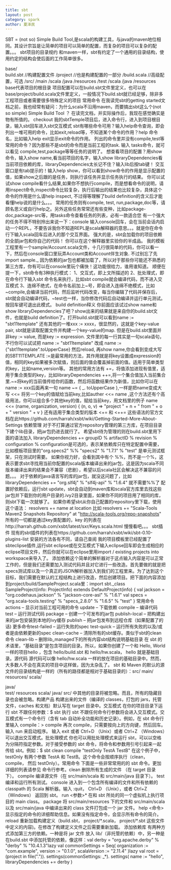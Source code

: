 ```yaml
---
title: sbt
layout: post
category: spark
author: 夏泽民
---
```

SBT = (not so) Simple Build Tool,是scala的构建工具，与java的maven地位相同。其设计宗旨是让简单的项目可以简单的配置，而复杂的项目可以复杂的配置。。。
sbt项目的目录规约
和maven一样，sbt有约定了一个通用的目录结构，使用约定的结构会使后面的工作简单很多。
<!-- more -->
base/  
build.sbt              //构建配置文件
/project                 //也是构建配置的一部分
/build.scala                         //高级配置，可选
/src/
/main
/scala
/java
/resources
/test
/scala
/java
/resources
base代表项目的根目录
项目配置可以在build.sbt文件里定义，也可以在base/project/build.scala文件里定义，一般情况下build.sbt就已经足够，除非多工程项目或者需要很多特殊定义的项目
常用命令
在我读完sbt的getting started文档之前，我也经常有疑问：为什么scala不沿用maven，而要搞出sbt这么个(not so simple) Simple Build Tool ？
在读完文档，并实际操作后，我现在感觉确实是物有所值的。
checkout 我的sbtTemple项目后，进入命令行，进入到项目根目录，输入sbt回车进入sbt交互模式
sbt有哪些命令可用？输入help命令查询，即会列出一堆可用的命令，比如exit,reload等，不知道某个命令的作用？help 命令名，比如输入help exit显示exit命令的作用。 
列出的命令里并没有compile,test等常用的命令？因为那些不是sbt的命令而是当前工程的task. 输入 tasks命令，就可以看见 compile,test,package等等任务的说明了。
想查看项目的配置？用show命令，输入show name,看当前项目的名字，输入show libraryDependencies看当前项目依赖的库，libraryDependencies太长记不住？输入lib后按tab键！ 交互窗口是有tab提示的！输入help show，你可以看到show命令的作用是显示配置的值，如果show之后跟的是任务，则执行该任务并显示任务执行的结果。 你可以试试show compile看什么结果,如果你不想执行compile，而是想看命令的说明，请用inspect命令,inspect命令比较复杂，执行后输出的结果也比较复杂，具体这个命令的作用是什么请help inspect, 不过得等理解了build definition的含义后才能看懂help说的是什么。。。
常用的任务则有compile, test, run,package,doc等，请顾名思义或自行help之。另外这些任务常常还有些变种，比如package-doc,package-src等，用tasks命令查看任务的列表，必有一款适合您
有一个强大的任务不得不特别拎出来说一下：console
输入console回车，会在当前会话内启动一个REPL，不要告诉我你不知道REPL是scala解释器的意思。。。就是你在命令行下输入scala回车后进入的那个交互界面。
强大的是，sbt会加载你的项目依赖的全部jar包和你自己的代码！ 你可以在这个解释器里实验你的半成品。 我的模板工程里有一个sample/Account.scala文件，十几行很简单的代码，你可以看一下，然后在console窗口里玩弄Account类和Account伴生对象.  不过别忘了先import sample._
因为依赖的jar包也都被加载了，所以对于那些你可能还不熟悉的第三方库，你有可以在console里玩个痛快！这功能很给力，谁用谁知道。
顺便在提一下，sbt命令有3种执行模式：
1、交互式，即上文所描述的
2、批处理式，即在命令行下输入sbt 命令名来执行，比如sbt compile就会编译代码，而不进入交互模式
3、连绵不绝式，在命令名前加上~号，即会进入连绵不绝模式，比如~compile,会编译当前代码，然后监听代码改变，每当你编辑了代码并保存后，sbt就会自动编译代码，~test也一样，当你修改代码后自动编译并运行单元测试。按回车键可退出此模式。
build definition释义
你前面应该试过show name和show libraryDependencies了吧？show出来的结果就是来自你的build.sbt文件，也就是build definition了。打开build.sbt就可以看到name := "sbt11template"  还有其他的一堆xxx := xxxx，很显然的，这就是个key-value pair,  sbt就是读取配置文件并构建一个key-value的map. 但是在build.sbt里面并非key := value, 而是key := expression. 文件里的每一行其实是一句scala语句，不行你可以试试把
name := "sbt11template" 改成
name := {"sbt11template".toUpperCase} 
然后reload,  再show name,你会看到变成大写的SBT11TEMPLATE
:=是最常用的方法，其作用就是将key设置成expression的值，相同的key如果被多次赋值，则后面的值会覆盖掉前面的值。适用于简单类型的key，比如name,version等。
其他的常用方法有
+=，将值添加进现有值里，适用于集合类型的key，比如libraryDependencies
++=,将一个集合值加入当前集合里.~=将key的当前值传给你的函数，然后将函数结果作为新值，比如你可以在name := xxx后面再来一句 
name ~= { _. toUpperCase },一样是把name变成大写
<<= 将另一个key的值赋给当前key,比如auther <<= name ,这个方法还有个高级用法，你可以组合多个其他key的值，赋给当前key，用文档里的例子
name <<= (name, organization, version) { (n, o, v) => "project " + n + " from " + o + " version " + v }
还有适用于集合类型的版本
<+= 和 <++=
这些语法的官方文档在此https://github.com/harrah/xsbt/wiki/Getting-Started-More-About-Settings
依赖管理
对于不打算通过官方repository管理的第三方库，在项目目录下建个lib目录，把jar包扔进去就行了。
希望sbt待为管理的则在build.sbt里用下面的语法加入
libraryDependencies += groupID % artifactID % revision % configuration
% configuration是可选的，表示某依赖库只在特定配置中需要，比如模板项目里的"org.specs2" %% "specs2" % "1.7.1" % "test" 是单元测试框架，只在测试时需要。
如果你视力好，会看到其中有个 %%，而不是一个%，这表示要求sbt寻找用当前你配置的scala版本编译出来的jar包，这是因为scala不同版本编译出来的结果会不兼容（悲剧），希望以后scala社区会解决这不兼容的问题。。。
对于依赖的java语言写的库的jar包，就没这问题了，比如libraryDependencies += "org.slf4j" % "slf4j-api" % "1.6.4" 就不需要%%了
配置好依赖后，运行sbt update，sbt会自动到maven库和scala官方库里去找这些jar包并下载到你的用户目录的.ivy2目录里面，如果你不同的项目用了相同的库，则sbt下载一次就够了。
如果你希望sbt从你自己配置的repository里下载，使用这个语法：
resolvers += name at location
比如
resolvers += "Scala-Tools Maven2 Snapshots Repository" at "http://scala-tools.org/repo-snapshots"
所有的一切都是通过key类配置的，key 的列表在http://harrah.github.com/xsbt/latest/sxr/Keys.scala.html  慢慢看吧。。。
sbt插件
现有的sbt插件的列表在https://github.com/harrah/xsbt/wiki/sbt-0.10-plugins-list   安装的方法各有不同，请自己查阅
我的项目模板里已经配置了sbteclipse插件,运行sbt eclipse或在交互模式下输入eclipse回车即会生成相应的eclipse项目文件，然后你就可以在eclipse里用import  /  existing projects into workspace来导入了。
添加依赖这个简单的解析器对于这点输入内容是可以正常工作的，但是我们还需要加入测试代码并且对它进行一些改造。首先要做的就是把specs测试库以及一个真正的JSON解析器加入到我们的工程里来。为了达到这个目标，我们需要在默认的工程结构上进行改造，然后创建项目。把下面的内容添加到project/build/SampleProject.scala里：import sbt._class SampleProject(info: ProjectInfo) extends DefaultProject(info) {
val jackson = "org.codehaus.jackson" % "jackson-core-asl" % "1.6.1"
val specs = "org.scala-tools.testing" % "specs_2.8.0" % "1.6.5" % "test"
}
常用命令actions – 显示对当前工程可用的命令
update – 下载依赖
compile – 编译代码
test – 运行测试代码
package – 创建一个可发布的jar包
publish-local – 把构建出来的jar包安装到本地的ivy缓存
publish – 把jar包发布到远程仓库（如果配置了的话)
更多命令test-failed – 运行失败的spec
test-quick – 运行所有失败的以及/或者是由依赖更新的spec
clean-cache – 清除所有的sbt缓存。类似于sbt的clean命令
clean-lib – 删除lib_managed下的所有内容sbt结构说明基础目录 在 sbt 的术语里，“基础目录”是包含项目的目录。所以，如果你创建了一个和 Hello, World 一样的项目hello ，包含 hello/build.sbt 和 hello/hw.scala， hello 就是基础目录。源代码 源代码可以像 hello/hw.scala 一样的放在项目的基础目录中。然而，大多数人不会在真实的项目中这样做，因为太杂乱了。 sbt 和 Maven 的默认的源文件的目录结构是一样的（所有的路径都是相对于基础目录的）：src/
main/
resources/
<files to include in main jar here>
scala/
<main Scala sources>
java/
<main Java sources>
test/
resources
<files to include in test jar here>
scala/
<test Scala sources>
java/
<test Java sources>
src/ 中其他的目录将被忽略。而且，所有的隐藏目录也会被忽略。构建产品 构建出来的文件（编译的 classes，打包的 jars，托管文件，caches 和文档）默认写在 target 目录中。交互模式 在你的项目目录下运行 sbt 不跟任何参数：$ sbt
执行 sbt 不跟任何命令行参数将会进入交互模式。交互模式有一个命令行（含有 tab 自动补全功能和历史记录）。例如，在 sbt 命令行里输入 compile：> compile
再次 compile，只需要按向上的方向键，然后回车。 输入 run 来启动程序。 输入 exit 或者 Ctrl+D （Unix）或者 Ctrl+Z （Windows）可以退出交互模式。批处理模式 你也可以用批处理模式来运行 sbt，可以以空格为分隔符指定参数。对于接受参数的 sbt 命令，将命令和参数用引号引起来一起传给 sbt。例如：$ sbt clean compile "testOnly TestA TestB"
在这个例子中，testOnly 有两个参数 TestA 和 TestB。这个命令会按顺序执行（clean， compile， 然后 testOnly）。常用命令 下面是一些非常常用的的 sbt 命令。更加详细的列表请参见 命令行参考。clean	删除所有生成的文件 （在 target 目录下）。
compile	编译源文件（在 src/main/scala 和 src/main/java 目录下）。
test	编译和运行所有测试。
console	进入到一个包含所有编译的文件和所有依赖的 classpath 的 Scala 解析器。输入 :quit， Ctrl+D （Unix），或者 Ctrl+Z （Windows） 返回到 sbt。
run <参数>*	在和 sbt 所处的同一个虚拟机上执行项目的 main class。
package	将 src/main/resources 下的文件和 src/main/scala 以及 src/main/java 中编译出来的 class 文件打包成一个 jar 文件。
help <命令>	显示指定的命令的详细帮助信息。如果没有指定命令，会显示所有命令的简介。
reload	重新加载构建定义（build.sbt， project/*.scala， project/*.sbt 这些文件中定义的内容)。在修改了构建定义文件之后需要重新加载。
添加依赖库 有两种方式添加第三方的依赖。一种是将 jar 文件 放入 lib/（非托管的依赖）中，另一种是在build.sbt 中添加托管的依赖，像这样：val derby = "org.apache.derby" % "derby" % "10.4.1.3"lazy val commonSettings = Seq(
organization := "com.example",
version := "0.1.0",
scalaVersion := "2.11.4"
)lazy val root = (project in file(".")).
settings(commonSettings: _*).
settings(
name := "hello",
libraryDependencies += derby
)